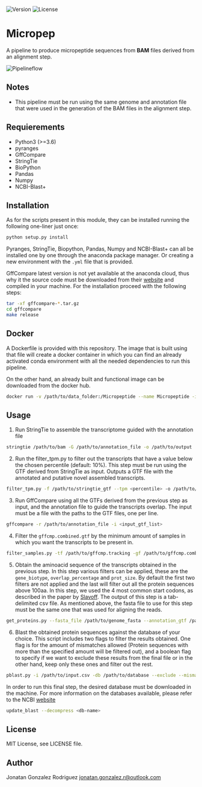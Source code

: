 ![Version](https://img.shields.io/badge/Version-0.1.0-green) ![License](https://img.shields.io/badge/license-MIT-green)

# Micropep

A pipeline to produce micropeptide sequences from **BAM** files derived from an alignment step.

![Pipelineflow](https://ibb.co/W3tzTX2)

## Notes

- This pipeline must be run using the same genome and annotation file that were used in the generation of the BAM files in the alignment step.

## Requierements

- Python3 (>=3.6)
- pyranges
- GffCompare
- StringTie
- BioPython
- Pandas
- Numpy
- NCBI-Blast+

## Installation

As for the scripts present in this module, they can be installed running the following one-liner just once:

```bash
python setup.py install
```

Pyranges, StringTie, Biopython, Pandas, Numpy and NCBI-Blast+ can all be installed one by one through the anaconda package manager. Or creating a new environment with the `.yml` file that is provided.

GffCompare latest version is not yet available at the anaconda cloud, thus why it the source code must be downloaded from their [website](http://ccb.jhu.edu/software/stringtie/dl/gffcompare-0.12.1.tar.gz) and compiled in your machine. For the installation proceed with the following steps:

```bash
tar -xf gffcompare-*.tar.gz
cd gffcompare
make release
```
## Docker

A Dockerfile is provided with this repository. The image that is built using that file will create a docker container in which you can find an already activated conda environment with all the needed dependencies to run this pipeline.

On the other hand, an already built and functional image can be downloaded from the docker hub.

```bash
docker run -v /path/to/data_folder:/Micropeptide --name Micropeptide -it akazhiel/micro:latest
```

## Usage

1. Run StringTie to assemble the transcriptome guided with the annotation file

```bash
stringtie /path/to/bam -G /path/to/annotation_file -o /path/to/output
```

2. Run the filter_tpm.py to filter out the transcripts that have a value below the chosen percentile (default: 10%). This step must be run using the GTF derived from StringTie as input. Outputs a GTF file with the annotated and putative novel assembled transcripts.

```bash
filter_tpm.py -f /path/to/stringtie_gtf --tpm <percentile> -o /path/to/output
```

3. Run GffCompare using all the GTFs derived from the previous step as input, and the annotation file to guide the transcripts overlap. The input must be a file with the paths to the GTF files, one per line.

```bash
gffcompare -r /path/to/annotation_file -i <input_gtf_list>
```

4. Filter the `gffcmp.combined.gtf` by the minimum amount of samples in which you want the transcripts to be present in.

```bash
filter_samples.py -tf /path/to/gffcmp.tracking -gf /path/to/gffcmp.combined.gtf -s min_num_of_samples -o /path/to/output
```

5. Obtain the aminoacid sequence of the transcripts obtained in the previous step. In this step various filters can be applied, these are the `gene_biotype`, `overlap_percentage` and `prot_size`. By default the first two filters are not applied and the last will filter out all the protein sequences above 100aa. In this step, we used the 4 most common start codons, as described in the paper by [Slavoff](https://europepmc.org/article/med/32209305). The output of this step is a tab-delimited csv file. As mentioned above, the fasta file to use for this step must be the same one that was used for aligning the reads.

```bash
get_proteins.py --fasta_file /path/to/genome_fasta --annotation_gtf /path/to/annotation_file -i /path/to/gtf_file -l <max_aas_length> -o /path/to/output
```

6. Blast the obtained protein sequences against the database of your choice. This script includes two flags to filter the results obtained. One flag is for the amount of mismatches allowed (Protein sequences with more than the specified amount will be filtered out), and a boolean flag to specify if we want to exclude these results from the final file or in the other hand, keep only these ones and filter out the rest.

```bash
pblast.py -i /path/to/input.csv -db /path/to/database --exclude --mismatch <num_of_mismatches> -o /path/to/output
```

In order to run this final step, the desired database must be downloaded in the machine. For more information on the databases available, please refer to the NCBI [website](https://www.ncbi.nlm.nih.gov/books/NBK62345/#blast_ftp_site.The_blastdb_subdirectory)

```bash
update_blast --decompress <db-name>
```

## License

MIT License, see LICENSE file.

## Author

Jonatan Gonzalez Rodriguez jonatan.gonzalez.r@outlook.com

